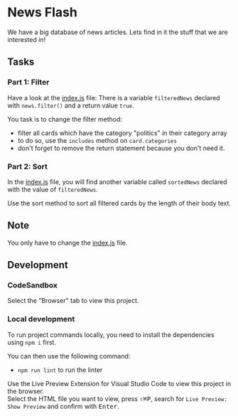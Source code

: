 # News Flash

We have a big database of news articles. Lets find in it the stuff that we are interested in!

## Tasks

### Part 1: Filter

Have a look at the [index.js](./js/index.js) file: There is a variable `filteredNews` declared with `news.filter()` and a return value `true`.

You task is to change the filter method:

- filter all cards which have the category "politics" in their category array
- to do so, use the `includes` method on `card.categories`
- don't forget to remove the return statement because you don't need it.

### Part 2: Sort

In the [index.js](./js/index.js) file, you will find another variable called `sortedNews` declared with the value of `filteredNews`.

Use the sort method to sort all filtered cards by the length of their body text.

## Note

You only have to change the [index.js](./js/index.js) file.

## Development

### CodeSandbox

Select the "Browser" tab to view this project.

### Local development

To run project commands locally, you need to install the dependencies using `npm i` first.

You can then use the following command:

- `npm run lint` to run the linter

Use the Live Preview Extension for Visual Studio Code to view this project in the browser.  
Select the HTML file you want to view, press <kbd>⇧</kbd><kbd>⌘</kbd><kbd>P</kbd>, search for `Live Preview: Show Preview` and confirm with <kbd>Enter</kbd>.
